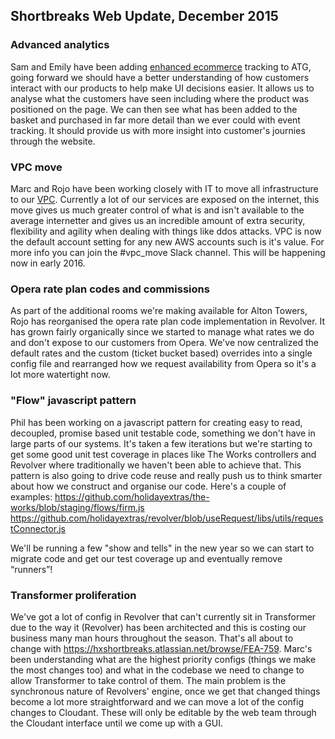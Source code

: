## Shortbreaks Web Update, December 2015

### Advanced analytics
Sam and Emily have been adding [enhanced ecommerce](https://developers.google.com/analytics/devguides/collection/analyticsjs/enhanced-ecommerce) tracking to ATG, going forward we should have a better understanding of how customers interact with our products to help make UI decisions easier. It allows us to analyse what the customers have seen including where the product was positioned on the page. We can then see what has been added to the basket and purchased in far more detail than we ever could with event tracking. It should provide us with more insight into customer's journies through the website.

### VPC move
Marc and Rojo have been working closely with IT to move all infrastructure to our [VPC](http://stackoverflow.com/questions/11961353/should-i-use-amazons-aws-virtual-private-cloud-vpc).  Currently a lot of our services are exposed on the internet, this move gives us much greater control of what is and isn't available to the average internetter and gives us an incredible amount of extra security, flexibility and agility when dealing with things like ddos attacks.  VPC is now the default account setting for any new AWS accounts such is it's value.  For more info you can join the #vpc_move Slack channel.  This will be happening now in early 2016.

### Opera rate plan codes and commissions
As part of the additional rooms we're making available for Alton Towers, Rojo has reorganised the opera rate plan code implementation in Revolver. It has grown fairly organically since we started to manage what rates we do and don't expose to our customers from Opera. We've now centralized the default rates and the custom (ticket bucket based) overrides into a single config file and rearranged how we request availability from Opera so it's a lot more watertight now.

### "Flow" javascript pattern
Phil has been working on a javascript pattern for creating easy to read, decoupled, promise based unit testable code, something we don't have in large parts of our systems. It's taken a few iterations but we're starting to get some good unit test coverage in places like The Works controllers and Revolver where traditionally we haven't been able to achieve that.  This pattern is also going to drive code reuse and really push us to think smarter about how we construct and organise our code.  Here's a couple of examples:
https://github.com/holidayextras/the-works/blob/staging/flows/firm.js
https://github.com/holidayextras/revolver/blob/useRequest/libs/utils/requestConnector.js

We'll be running a few "show and tells" in the new year so we can start to migrate code and get our test coverage up and eventually remove “runners”!

### Transformer proliferation
We've got a lot of config in Revolver that can't currently sit in Transformer due to the way it (Revolver) has been architected and this is costing our business many man hours throughout the season.  That's all about to change with https://hxshortbreaks.atlassian.net/browse/FEA-759.  Marc's been understanding what are the highest priority configs (things we make the most changes too) and what in the codebase we need to change to allow Transformer to take control of them.  The main problem is the synchronous nature of Revolvers' engine, once we get that changed things become a lot more straightforward and we can move a lot of the config changes to Cloudant.  These will only be editable by the web team through the Cloudant interface until we come up with a GUI.